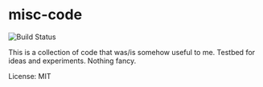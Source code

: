 # misc-code

![Build Status](https://github.com/mkozlowski/misc-code/actions/workflows/ci.yml/badge.svg)

This is a collection of code that was/is somehow useful to me.
Testbed for ideas and experiments. Nothing fancy.

License: MIT
